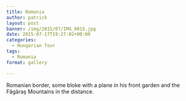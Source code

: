 ```yaml
---
title: Romania
author: patrick
layout: post
banner: /img/2015/07/IMG_0015.jpg
date: 2015-07-17T19:27:02+00:00
categories:
  - Hungarian Tour
tags:
  - Romania
format: gallery

---
```

Romanian border, some bloke with a plane in his front garden and the Făgăraș Mountains in the distance.